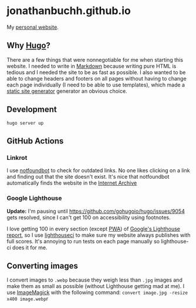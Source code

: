 # jonathanbuchh.github.io

My [personal website](https://buchh.org).

## Why [Hugo](https://gohugo.io)?

There are a few things that were nonnegotiable for me when starting this website. I needed to write in [Markdown](https://en.wikipedia.org/wiki/Markdown) because writing pure HTML is tedious and I needed the site to be as fast as possible. I also wanted to be able to change headers and footers on all pages without having to change each page individually (I need to be able to use templates), which made a [static site generator](https://en.wikipedia.org/wiki/Web_template_system#Static_site_generators) generator an obvious choice.

## Development

`hugo server up`

## GitHub Actions

### Linkrot

I use [notfoundbot](https://github.com/tmcw/notfoundbot) to check for outdated links. No one likes clicking on a link and finding out that the site doesn't exist. It's nice that notfoundbot automatically finds the website in the [Internet Archive](https://archive.org/)

### Google Lighthouse

**Update:** I'm pausing until https://github.com/gohugoio/hugo/issues/9054 gets resolved, since I can't get 100 on accessibility using footnotes.

I love getting 100 in every section (except [PWA](https://developers.google.com/web/ilt/pwa/lighthouse-pwa-analysis-tool)) of [Google's Lighthouse report](https://developers.google.com/web/tools/lighthouse/), so I use [lighthouseci](https://github.com/GoogleChrome/lighthouse-ci) to make sure my website always publishes with full scores. It's annoying to run tests on each page manually so lighthouse-ci does it for me.

## Converting images

I convert images to `.webp` because they weigh less than `.jpg` images and make them as small as possible (without Lighthouse getting mad at me). I use [ImageMagick](https://imagemagick.org/) with the following command: `convert image.jpg -resize x400 image.webp`r
